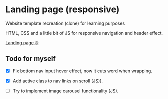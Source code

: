 # Landing page (responsive)

Website template recreation (clone) for learning purposes

HTML, CSS and a little bit of JS for responsive navigation and header effect.

[Landing page 🌐](https://htmlpreview.github.io/?https://github.com/codevivi/BIT_JS-2023-01-09_homeworks/blob/master/2023-01-23_landing-page/index.html)

## Todo for myself

- [x] Fix bottom nav input hover effect, now it cuts word when wrapping.

- [x] Add active class to nav links on scroll (JS)).

- [ ] Try to implement image carousel functionality (JS).
